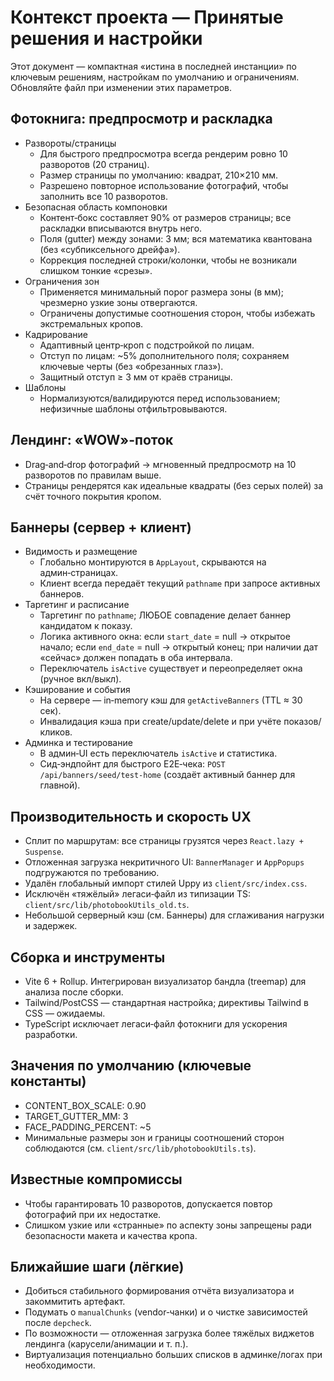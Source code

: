 # Контекст проекта — Принятые решения и настройки

Этот документ — компактная «истина в последней инстанции» по ключевым решениям, настройкам по умолчанию и ограничениям. Обновляйте файл при изменении этих параметров.

## Фотокнига: предпросмотр и раскладка

- Развороты/страницы
  - Для быстрого предпросмотра всегда рендерим ровно 10 разворотов (20 страниц).
  - Размер страницы по умолчанию: квадрат, 210×210 мм.
  - Разрешено повторное использование фотографий, чтобы заполнить все 10 разворотов.
- Безопасная область компоновки
  - Контент‑бокс составляет 90% от размеров страницы; все раскладки вписываются внутрь него.
  - Поля (gutter) между зонами: 3 мм; вся математика квантована (без «субпиксельного дрейфа»).
  - Коррекция последней строки/колонки, чтобы не возникали слишком тонкие «срезы».
- Ограничения зон
  - Применяется минимальный порог размера зоны (в мм); чрезмерно узкие зоны отвергаются.
  - Ограничены допустимые соотношения сторон, чтобы избежать экстремальных кропов.
- Кадрирование
  - Адаптивный центр‑кроп с подстройкой по лицам.
  - Отступ по лицам: ~5% дополнительного поля; сохраняем ключевые черты (без «обрезанных глаз»).
  - Защитный отступ ≥ 3 мм от краёв страницы.
- Шаблоны
  - Нормализуются/валидируются перед использованием; нефизичные шаблоны отфильтровываются.

## Лендинг: «WOW»-поток

- Drag‑and‑drop фотографий → мгновенный предпросмотр на 10 разворотов по правилам выше.
- Страницы рендерятся как идеальные квадраты (без серых полей) за счёт точного покрытия кропом.

## Баннеры (сервер + клиент)

- Видимость и размещение
  - Глобально монтируются в `AppLayout`, скрываются на админ‑страницах.
  - Клиент всегда передаёт текущий `pathname` при запросе активных баннеров.
- Таргетинг и расписание
  - Таргетинг по `pathname`; ЛЮБОЕ совпадение делает баннер кандидатом к показу.
  - Логика активного окна: если `start_date` = null → открытое начало; если `end_date` = null → открытый конец; при наличии дат «сейчас» должен попадать в оба интервала.
  - Переключатель `isActive` существует и переопределяет окна (ручное вкл/выкл).
- Кэширование и события
  - На сервере — in‑memory кэш для `getActiveBanners` (TTL ≈ 30 сек).
  - Инвалидация кэша при create/update/delete и при учёте показов/кликов.
- Админка и тестирование
  - В админ‑UI есть переключатель `isActive` и статистика.
  - Сид‑эндпойнт для быстрого E2E‑чека: `POST /api/banners/seed/test-home` (создаёт активный баннер для главной).

## Производительность и скорость UX

- Сплит по маршрутам: все страницы грузятся через `React.lazy + Suspense`.
- Отложенная загрузка некритичного UI: `BannerManager` и `AppPopups` подгружаются по требованию.
- Удалён глобальный импорт стилей Uppy из `client/src/index.css`.
- Исключён «тяжёлый» легаси‑файл из типизации TS: `client/src/lib/photobookUtils_old.ts`.
- Небольшой серверный кэш (см. Баннеры) для сглаживания нагрузки и задержек.

## Сборка и инструменты

- Vite 6 + Rollup. Интегрирован визуализатор бандла (treemap) для анализа после сборки.
- Tailwind/PostCSS — стандартная настройка; директивы Tailwind в CSS — ожидаемы.
- TypeScript исключает легаси‑файл фотокниги для ускорения разработки.

## Значения по умолчанию (ключевые константы)

- CONTENT_BOX_SCALE: 0.90
- TARGET_GUTTER_MM: 3
- FACE_PADDING_PERCENT: ~5
- Минимальные размеры зон и границы соотношений сторон соблюдаются (см. `client/src/lib/photobookUtils.ts`).

## Известные компромиссы

- Чтобы гарантировать 10 разворотов, допускается повтор фотографий при их недостатке.
- Слишком узкие или «странные» по аспекту зоны запрещены ради безопасности макета и качества кропа.

## Ближайшие шаги (лёгкие)

- Добиться стабильного формирования отчёта визуализатора и закоммитить артефакт.
- Подумать о `manualChunks` (vendor‑чанки) и о чистке зависимостей после `depcheck`.
- По возможности — отложенная загрузка более тяжёлых виджетов лендинга (карусели/анимации и т. п.).
- Виртуализация потенциально больших списков в админке/логах при необходимости.
